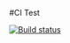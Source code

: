 #CI Test

[![Build status](https://ci.appveyor.com/api/projects/status/aos6j13v14weoiib?svg=true)](https://ci.appveyor.com/project/DmitryPopov1985/ajs-homeworks-regex)